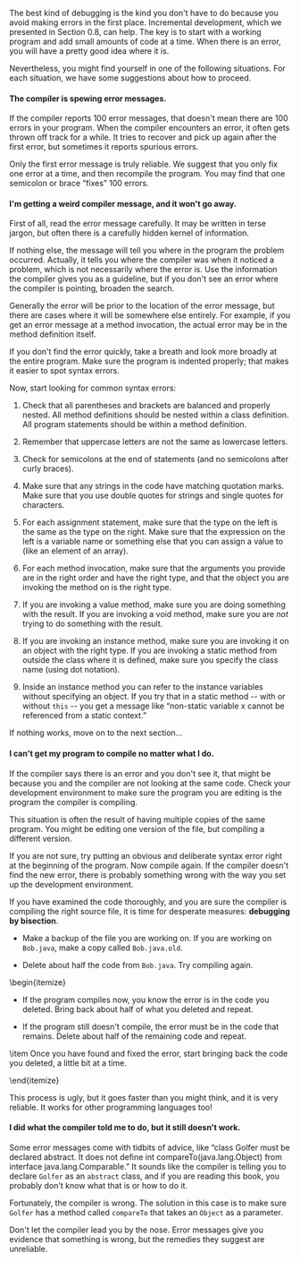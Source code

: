 The best kind of debugging is the kind you don't have to do because you avoid making errors in the first place.
Incremental development, which we presented in Section 0.8, can help.
The key is to start with a working program and add small amounts of code at a time.
When there is an error, you will have a pretty good idea where it is.

Nevertheless, you might find yourself in one of the following situations.
For each situation, we have some suggestions about how to proceed.


####  The compiler is spewing error messages.



If the compiler reports 100 error messages, that doesn't mean there are 100 errors in your program.
When the compiler encounters an error, it often gets thrown off track for a while.
It tries to recover and pick up again after the first error, but sometimes it reports spurious errors.

Only the first error message is truly reliable.
We suggest that you only fix one error at a time, and then recompile the program.
You may find that one semicolon or brace “fixes” 100 errors.


####  I'm getting a weird compiler message, and it won't go away.


First of all, read the error message carefully.
It may be written in terse jargon, but often there is a carefully hidden kernel of information.

If nothing else, the message will tell you where in the program the problem occurred.
Actually, it tells you where the compiler was when it noticed a problem, which is not necessarily where the error is.
Use the information the compiler gives you as a guideline, but if you don't see an error where the compiler is pointing, broaden the search.

Generally the error will be prior to the location of the error message, but there are cases where it will be somewhere else entirely.
For example, if you get an error message at a method invocation, the actual error may be in the method definition itself.

If you don't find the error quickly, take a breath and look more broadly at the entire program.
Make sure the program is indented properly; that makes it easier to spot syntax errors.

Now, start looking for common syntax errors:




1.  Check that all parentheses and brackets are balanced and properly nested.
All method definitions should be nested within a class definition.
All program statements should be within a method definition.

1.  Remember that uppercase letters are not the same as lowercase letters.

1.  Check for semicolons at the end of statements (and no semicolons after curly braces).


1.  Make sure that any strings in the code have matching quotation marks.
Make sure that you use double quotes for strings and single quotes for characters.

1.  For each assignment statement, make sure that the type on the left is the same as the type on the right.
Make sure that the expression on the left is a variable name or something else that you can assign a value to (like an element of an array).

1.  For each method invocation, make sure that the arguments you provide are in the right order and have the right type, and that the object you are invoking the method on is the right type.

1.  If you are invoking a value method, make sure you are doing something with the result.
If you are invoking a void method, make sure you are *not* trying to do something with the result.

1.  If you are invoking an instance method, make sure you are invoking it on an object with the right type.
If you are invoking a static method from outside the class where it is defined, make sure you specify the class name (using dot notation).

1.  Inside an instance method you can refer to the instance variables without specifying an object.
If you try that in a static method -- with or without `this` -- you get a message like “non-static variable x cannot be referenced from a static context.”


If nothing works, move on to the next section...


####  I can't get my program to compile no matter what I do.


If the compiler says there is an error and you don't see it, that might be because you and the compiler are not looking at the same code.
Check your development environment to make sure the program you are editing is the program the compiler is compiling.

This situation is often the result of having multiple copies of the same program.
You might be editing one version of the file, but compiling a different version.

If you are not sure, try putting an obvious and deliberate syntax error right at the beginning of the program.
Now compile again.
If the compiler doesn't find the new error, there is probably something wrong with the way you set up the development environment.


If you have examined the code thoroughly, and you are sure the compiler is compiling the right source file, it is time for desperate measures: **debugging by bisection**.



*  Make a backup of the file you are working on.
If you are working on `Bob.java`, make a copy called `Bob.java.old`.

*  Delete about half the code from `Bob.java`.
Try compiling again.

\begin{itemize}

*  If the program compiles now, you know the error is in the code you deleted.
Bring back about half of what you deleted and repeat.

*  If the program still doesn't compile, the error must be in the code that remains.
Delete about half of the remaining code and repeat.


\item Once you have found and fixed the error, start bringing back the code you deleted, a little bit at a time.

\end{itemize}

This process is ugly, but it goes faster than you might think, and it is very reliable.
It works for other programming languages too!


####  I did what the compiler told me to do, but it still doesn't work.


Some error messages come with tidbits of advice, like “class Golfer must be declared abstract.
It does not define int compareTo(java.lang.Object) from interface java.lang.Comparable.”
It sounds like the compiler is telling you to declare `Golfer` as an `abstract` class, and if you are reading this book, you probably don't know what that is or how to do it.

Fortunately, the compiler is wrong.
The solution in this case is to make sure `Golfer` has a method called `compareTo` that takes an `Object` as a parameter.

Don't let the compiler lead you by the nose.
Error messages give you evidence that something is wrong, but the remedies they suggest are unreliable.